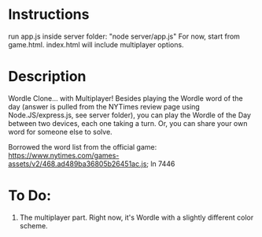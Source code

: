 # Instructions
run app.js inside server folder: "node server/app.js"
For now, start from game.html. index.html will include multiplayer options.

# Description 
Wordle Clone... with Multiplayer! Besides playing the Wordle word of the day (answer is pulled from the NYTimes review page using Node.JS/express.js, see server folder), you can play the Wordle of the Day between two devices, each one taking a turn.  Or, you can share your own word for someone else to solve.

Borrowed the word list from the official game: 
https://www.nytimes.com/games-assets/v2/468.ad489ba36805b26451ac.js; ln 7446

# To Do: 

1) The multiplayer part. Right now, it's Wordle with a slightly different color scheme.




